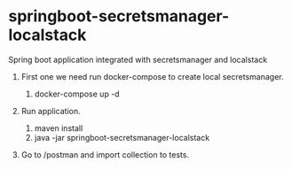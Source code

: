 # springboot-secretsmanager-localstack
Spring boot application integrated with secretsmanager and localstack

1. First one we need run docker-compose to create local secretsmanager.
   1. docker-compose up -d

2. Run application.
   1. maven install
   2. java -jar springboot-secretsmanager-localstack

3. Go to /postman and import collection to tests.